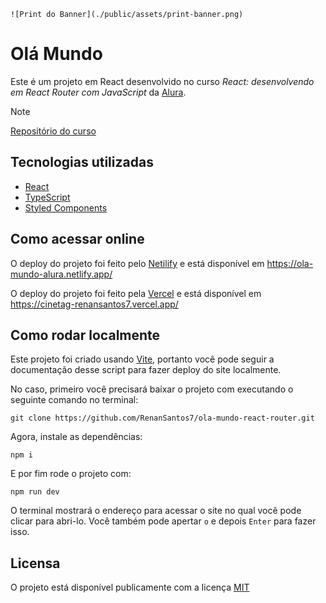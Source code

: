 
`![Print do Banner](./public/assets/print-banner.png)`

# Olá Mundo

Este é um projeto em React desenvolvido no curso *React: desenvolvendo em React Router com JavaScript* da [Alura](https://cursos.alura.com.br/).
  
>[!NOTE]
>[Repositório do curso](https://github.com/alura-cursos/3652-react-forms)
## Tecnologias utilizadas

- [React](https://react.dev)
- [TypeScript](https://www.typescriptlang.org/)
- [Styled Components](https://styled-components.com/)

## Como acessar online

O deploy do projeto foi feito pelo [Netilify](https://www.netlify.com/) e está disponível em https://ola-mundo-alura.netlify.app/

O deploy do projeto foi feito pela [Vercel](https://vercel.com/) e está disponível em https://cinetag-renansantos7.vercel.app/

## Como rodar localmente

Este projeto foi criado usando [Vite](https://vite.dev), portanto você pode seguir a documentação desse script para fazer deploy do site localmente.

No caso, primeiro você precisará baixar o projeto com executando o seguinte comando no terminal:

```
git clone https://github.com/RenanSantos7/ola-mundo-react-router.git
```

Agora, instale as dependências:

```
npm i
```

E por fim rode o projeto com:

```
npm run dev
```

O terminal mostrará o endereço para acessar o site no qual você pode clicar para abri-lo. Você também pode apertar `o` e depois `Enter` para fazer isso.

## Licensa

O projeto está disponível publicamente com a licença [MIT](./LICENSE)